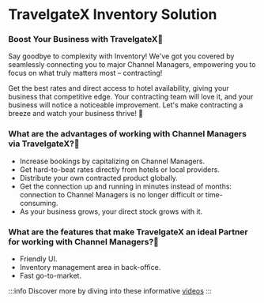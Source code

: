 ﻿---
sidebar_position: 1
---

# TravelgateX Inventory Solution

### Boost Your Business with TravelgateX🚀

Say goodbye to complexity with Inventory! We've got you covered by seamlessly connecting you to major Channel Managers, empowering you to focus on what truly matters most – contracting!

Get the best rates and direct access to hotel availability, giving your business that competitive edge. Your contracting team will love it, and your business will notice a noticeable improvement. Let's make contracting a breeze and watch your business thrive! 🚀

### What are the advantages of working with Channel Managers via TravelgateX?🏨

- Increase bookings by capitalizing on Channel Managers.
- Get hard-to-beat rates directly from hotels or local providers.
- Distribute your own contracted product globally.
- Get the connection up and running in minutes instead of months: connection to Channel Managers is no longer difficult or time-consuming.
- As your business grows, your direct stock grows with it.

### What are the features that make TravelgateX an ideal Partner for working with Channel Managers?🌟
- Friendly UI.
- Inventory management area in back-office.
- Fast go-to-market.

:::info
Discover more by diving into these informative [videos](/kb/our-products/are-you-a-buyer/inventory/how-tos/how-to-set-up-and-load-product-inventory)
:::